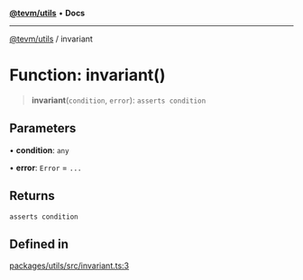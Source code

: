 [**@tevm/utils**](../README.md) • **Docs**

***

[@tevm/utils](../globals.md) / invariant

# Function: invariant()

> **invariant**(`condition`, `error`): `asserts condition`

## Parameters

• **condition**: `any`

• **error**: `Error` = `...`

## Returns

`asserts condition`

## Defined in

[packages/utils/src/invariant.ts:3](https://github.com/evmts/tevm-monorepo/blob/main/packages/utils/src/invariant.ts#L3)
